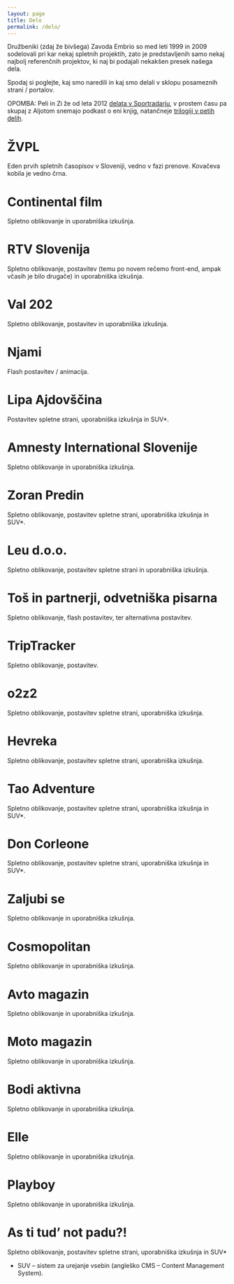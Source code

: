 ```yaml
---
layout: page
title: Delo
permalink: /delo/
---
```

Družbeniki (zdaj že bivšega) Zavoda Embrio so med leti 1999 in 2009 sodelovali pri kar nekaj spletnih projektih, zato je predstavljenih samo nekaj najbolj referenčnih projektov, ki naj bi podajali nekakšen presek našega dela.

Spodaj si poglejte, kaj smo naredili in kaj smo delali v sklopu posameznih strani / portalov.

OPOMBA: Peli in Zi že od leta 2012 [delata v Sportradarju](https://hvalazavseribe.si/sportradar/), v prostem času pa skupaj z Aljotom snemajo podkast o eni knjig, natančneje [trilogiji v petih delih](https://opravicujemo.se/).

# ŽVPL
Eden prvih spletnih časopisov v Sloveniji, vedno v fazi prenove. Kovačeva kobila je vedno črna.

# Continental film
Spletno oblikovanje in uporabniška izkušnja.

# RTV Slovenija
Spletno oblikovanje, postavitev (temu po novem rečemo front-end, ampak včasih je bilo drugače) in uporabniška izkušnja.

# Val 202
Spletno oblikovanje, postavitev in uporabniška izkušnja.

# Njami
Flash postavitev / animacija.

# Lipa Ajdovščina
Postavitev spletne strani, uporabniška izkušnja in SUV*.

# Amnesty International Slovenije
Spletno oblikovanje in uporabniška izkušnja.

# Zoran Predin
Spletno oblikovanje, postavitev spletne strani, uporabniška izkušnja in SUV*.

# Leu d.o.o.
Spletno oblikovanje, postavitev spletne strani in uporabniška izkušnja.

# Toš in partnerji, odvetniška pisarna
Spletno oblikovanje, flash postavitev, ter alternativna postavitev.

# TripTracker
Spletno oblikovanje, postavitev.

# o2z2
Spletno oblikovanje, postavitev spletne strani, uporabniška izkušnja.

# Hevreka
Spletno oblikovanje, postavitev spletne strani, uporabniška izkušnja.

# Tao Adventure
Spletno oblikovanje, postavitev spletne strani, uporabniška izkušnja in SUV*.

# Don Corleone
Spletno oblikovanje, postavitev spletne strani, uporabniška izkušnja in SUV*.

# Zaljubi se
Spletno oblikovanje in uporabniška izkušnja.

# Cosmopolitan
Spletno oblikovanje in uporabniška izkušnja.

# Avto magazin
Spletno oblikovanje in uporabniška izkušnja.

# Moto magazin
Spletno oblikovanje in uporabniška izkušnja.

# Bodi aktivna
Spletno oblikovanje in uporabniška izkušnja.

# Elle
Spletno oblikovanje in uporabniška izkušnja.

# Playboy
Spletno oblikovanje in uporabniška izkušnja.

# As ti tud’ not padu?!
Spletno oblikovanje, postavitev spletne strani, uporabniška izkušnja in SUV*

* SUV – sistem za urejanje vsebin (angleško CMS – Content Management System).